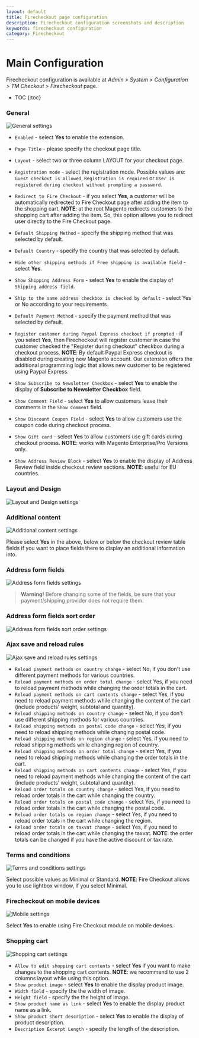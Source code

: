 ```yaml
---
layout: default
title: Firecheckout page configuration
description: Firecheckout configuration screenshots and description
keywords: firecheckout configuration
category: Firecheckout
---
```


# Main Configuration

Firecheckout configuration is available at
_Admin > System > Configuration > TM Checkout > Firecheckout_ page.

* TOC
{:toc}

### General

![General settings](/images/m1/firecheckout/configuration/firecheckout/general.png)

-   `Enabled` - select **Yes** to enable the extension.
-   `Page Title` - please specify the checkout page title.
-   `Layout` - select two or three column LAYOUT for your checkout page.
-   `Registration mode` - select the registration mode. Possible values are: `Guest checkout is allowed`, `Registration is required` or `User is registered during checkout without prompting a password`.
-   `Redirect to Fire Checkout` - if you select **Yes**, a customer will be automatically redirected to Fire Checkout page after adding the item to the shopping cart.
**NOTE**: at the root Magento redirects customers to the shopping cart after adding the item. So, this option allows you to redirect user directly to the Fire Checkout page.

-   `Default Shipping Method` - specify the shipping method that was selected by default.
-   `Default Country` - specify the country that was selected by default.
-   `Hide other shipping methods if Free shipping is available field` - select **Yes**.
-   `Show Shipping Address Form` - select **Yes** to enable the display of `Shipping address field`.
-   `Ship to the same address checkbox is checked by default` - select Yes or No according to your requirements.
-   `Default Payment Method` - specify the payment method that was selected by default.
-   `Register customer during Paypal Express checkout if prompted` - if you select **Yes**, then Firecheckout will register customer in case the customer checked the "Register during checkout" checkbox during a checkout process.
**NOTE**: By default Paypal Express checkout is disabled during creating new Magento account. Our extension offers the additional programming logic that allows new customer to be registered using Paypal Express.
-   `Show Subscribe to Newsletter Checkbox` - select **Yes** to enable the display of **Subscribe to Newsletter Checkbox** field.
-   `Show Comment Field` - select **Yes** to allow customers leave their comments in the `Show Comment` field.
-   `Show Discount Coupon Field` - select **Yes** to allow customers use the coupon code during checkout process.
-   `Show Gift card` - select **Yes** to allow customers use gift cards during checkout process.
**NOTE**: works with Magento Enterprise/Pro Versions only.
-   `Show Address Review Block` - select **Yes** to enable the display of Address Review field inside checkout review sections.
**NOTE**: useful for EU countries.

### Layout and Design

![Layout and Design settings](/images/m1/firecheckout/configuration/firecheckout/layout-and-design.png)

### Additional content

![Additional content settings](/images/m1/firecheckout/configuration/firecheckout/additional-content.png)

Please select **Yes** in the above, below or below the checkout review table
fields if you want to place fields there to display an additional information into.

### Address form fields

![Address form fields settings](/images/m1/firecheckout/configuration/firecheckout/address-form-fields.png)

> **Warning!** Before changing some of the fields, be sure that your payment/shipping
provider does not require them.

### Address form fields sort order

![Address form fields sort order settings](/images/m1/firecheckout/configuration/firecheckout/address-fields-sort-order.png)

### Ajax save and reload rules

![Ajax save and reload rules settings](/images/m1/firecheckout/configuration/firecheckout/ajax-save-and-reload-rules.png)

-   `Reload payment methods on country change` - select No, if you don't use different payment methods for various countries.
-   `Reload payment methods on order total change` - select Yes, if you need to reload payment methods while changing the order totals in the cart.
-   `Reload payment methods on cart contents change` - select Yes, if you need to reload payment methods while changing the content of the cart (include products’ weight, subtotal and quantity).
-   `Reload shipping methods on country change` - select No, if you don't use different shipping methods for various countries.
-   `Reload shipping methods on postal code change` - select Yes, if you need to reload shipping methods while changing postal code.
-   `Reload shipping methods on region change` - select Yes, if you need to reload shipping methods while changing region of country.
-   `Reload shipping methods on order total change` - select Yes, if you need to reload shipping methods while changing the order totals in the cart.
-   `Reload shipping methods on cart contents change` - select Yes, if you need to reload payment methods while changing the content of the cart (include products’ weight, subtotal and quantity).
-   `Reload order totals on country change` - select Yes, if you need to reload order totals in the cart while changing the country.
-   `Reload order totals on postal code change` - select Yes, if you need to reload order totals in the cart while changing the postal code.
-   `Reload order totals on region change` - select Yes, if you need to reload order totals in the cart while changing the region.
-   `Reload order totals on taxvat change` - select Yes, if you need to reload order totals in the cart while changing the taxvat.
**NOTE**: the order totals can be changed if you have the active discount or tax rate.

### Terms and conditions

![Terms and conditions settings](/images/m1/firecheckout/configuration/firecheckout/terms-and-conditions.png)

Select possible values as Minimal or Standard.
**NOTE**: Fire Checkout allows you to use lightbox window, if you select Minimal.

### Firecheckout on mobile devices

![Mobile settings](/images/m1/firecheckout/configuration/firecheckout/firecheckout-on-mobile-devices.png)

Select **Yes** to enable using Fire Checkout module on mobile devices.

### Shopping cart

![Shopping cart settings](/images/m1/firecheckout/configuration/firecheckout/shopping-cart.png)

-   `Allow to edit shopping cart contents` - select **Yes** if you want to make changes to the  shopping cart contents.
    **NOTE**: we recommend to use 2 columns layout while using this option.
-   `Show product image` - select **Yes** to enable the display product image.
-   `Width field` - specify the the width of image.
-   `Height field` - specify the the height of image.
-   `Show product name as link` - select **Yes** to enable the display product name as a link.
-   `Show product short description` - select **Yes** to enable the display of product description.
-   `Description Excerpt Length` - specify the length of the description.